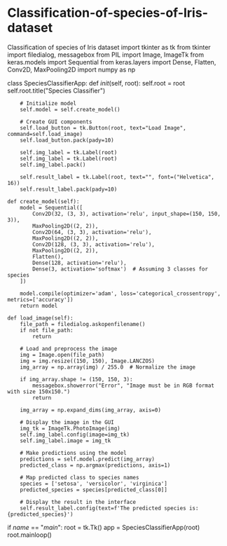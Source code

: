 # Classification-of-species-of-Iris-dataset
Classification of species of Iris dataset
import tkinter as tk
from tkinter import filedialog, messagebox
from PIL import Image, ImageTk
from keras.models import Sequential
from keras.layers import Dense, Flatten, Conv2D, MaxPooling2D
import numpy as np

class SpeciesClassifierApp:
    def _init_(self, root):
        self.root = root
        self.root.title("Species Classifier")
        
        # Initialize model
        self.model = self.create_model()
        
        # Create GUI components
        self.load_button = tk.Button(root, text="Load Image", command=self.load_image)
        self.load_button.pack(pady=10)
        
        self.img_label = tk.Label(root)
        self.img_label = tk.Label(root)
        self.img_label.pack()
        
        self.result_label = tk.Label(root, text="", font=("Helvetica", 16))
        self.result_label.pack(pady=10)

    def create_model(self):
        model = Sequential([
            Conv2D(32, (3, 3), activation='relu', input_shape=(150, 150, 3)),
            MaxPooling2D((2, 2)),
            Conv2D(64, (3, 3), activation='relu'),
            MaxPooling2D((2, 2)),
            Conv2D(128, (3, 3), activation='relu'),
            MaxPooling2D((2, 2)),
            Flatten(),
            Dense(128, activation='relu'),
            Dense(3, activation='softmax')  # Assuming 3 classes for species
        ])
        
        model.compile(optimizer='adam', loss='categorical_crossentropy', metrics=['accuracy'])
        return model

    def load_image(self):
        file_path = filedialog.askopenfilename()
        if not file_path:
            return

        # Load and preprocess the image
        img = Image.open(file_path)
        img = img.resize((150, 150), Image.LANCZOS)
        img_array = np.array(img) / 255.0  # Normalize the image

        if img_array.shape != (150, 150, 3):
            messagebox.showerror("Error", "Image must be in RGB format with size 150x150.")
            return

        img_array = np.expand_dims(img_array, axis=0)

        # Display the image in the GUI
        img_tk = ImageTk.PhotoImage(img)
        self.img_label.config(image=img_tk)
        self.img_label.image = img_tk
        
        # Make predictions using the model
        predictions = self.model.predict(img_array)
        predicted_class = np.argmax(predictions, axis=1)

        # Map predicted class to species names
        species = ['setosa', 'versicolor', 'virginica']
        predicted_species = species[predicted_class[0]]

        # Display the result in the interface
        self.result_label.config(text=f'The predicted species is: {predicted_species}')

if _name_ == "_main_":
    root = tk.Tk()
    app = SpeciesClassifierApp(root)
    root.mainloop()
